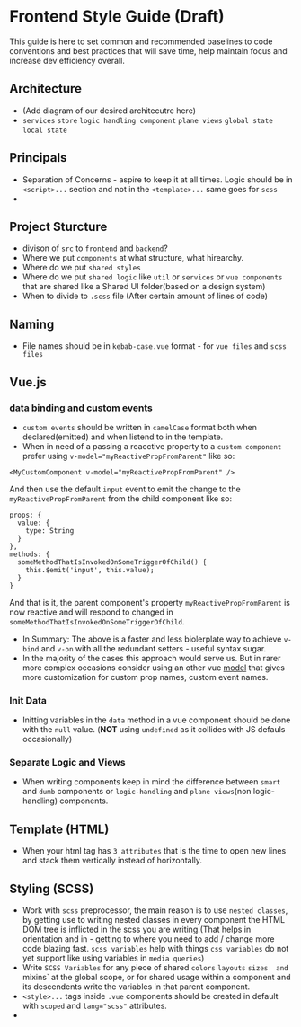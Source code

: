 # Frontend Style Guide (Draft)
This guide is here to set common and recommended baselines to code conventions and best practices that will save time, help maintain focus and increase dev efficiency overall.

## Architecture
* (Add diagram of our desired architecutre here)
* `services` `store` `logic handling component` `plane views` `global state` `local state`

## Principals
* Separation of Concerns - aspire to keep it at all times. Logic should be in `<script>...` section and not in the `<template>...` same goes for `scss`
* 

## Project Sturcture
* divison of `src` to `frontend` and `backend`?
* Where we put `components` at what structure, what hirearchy.
* Where do we put `shared styles`
* Where do we put `shared logic` like `util` or `services` or `vue components` that are shared like a Shared UI folder(based on a design system)
* When to divide to `.scss` file (After certain amount of lines of code) 

## Naming
* File names should be in `kebab-case.vue` format - for `vue files` and `scss files`

## Vue.js

### data binding and custom events
* `custom events` should be written in `camelCase` format both when declared(emitted) and when listend to in the template.
* When in need of a passing a reacctive property to a `custom component` prefer using `v-model="myReactivePropFromParent"` like so:
```
<MyCustomComponent v-model="myReactivePropFromParent" />
```

And then use the default `input` event to emit the change to the `myReactivePropFromParent` from the child component like so:
```
props: {
  value: {
    type: String
  }
},
methods: {
  someMethodThatIsInvokedOnSomeTriggerOfChild() {
    this.$emit('input', this.value);
  }
}
```
And that is it, the parent component's property `myReactivePropFromParent` is now reactive and will respond to changed in `someMethodThatIsInvokedOnSomeTriggerOfChild`.
* In Summary: The above is a faster and less biolerplate way to achieve `v-bind` and `v-on` with all the redundant setters - useful syntax sugar.
* In the majority of the cases this approach would serve us. But in rarer more complex occasions consider using an other vue [model](https://vuejs.org/v2/api/#model) that gives more customization for custom prop names, custom event names.

### Init Data
* Initting variables in the `data` method in a vue component should be done with the `null` value. (**NOT** using `undefined` as it collides with JS defauls occasionally)
### Separate Logic and Views
* When writing components keep in mind the difference between `smart` and `dumb` components or `logic-handling` and `plane views`(non logic-handling) components.

## Template (HTML)
* When your html tag has `3 attributes` that is the time to open new lines and stack them vertically instead of horizontally.

## Styling (SCSS)
* Work with `scss` preprocessor, the main reason is to use `nested classes`, by getting use to writing nested classes in every component the HTML DOM tree is inflicted in the scss you are writing.(That helps in orientation and in - getting to where you need to add / change more code blazing fast. `scss variables` help with things `css variables` do not yet support like using variables in `media queries`)
* Write `SCSS Variables` for any piece of shared `colors` `layouts` `sizes  and `mixins` at the global scope, or for shared
usage within a component and its descendents write the variables in that parent component.
* `<style>...` tags inside `.vue` components should be created in default with `scoped` and `lang="scss"` attributes.
* 
